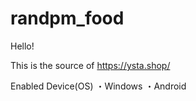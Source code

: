 # randpm_food

Hello!

This is the source of https://ysta.shop/

Enabled Device(OS)
・Windows 
・Android
